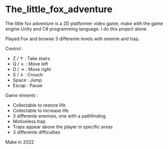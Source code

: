 # The_little_fox_adventure
The little fox adventure is a 2D platformer video game, make with the game engine Unity and C# programming language. I do this project alone.

Played Fox and browse 3 differente levels with enemie and trap.

Control :

- Z / ↑ : Take stairs
- Q / ← : Move left
- D / → : Move right
- S / ↓ : Crouch
- Space : Jump
- Escap : Pause

Game elments :

- Collectable to restore life
- Collectable to increase life
- 3 differente enemies, one with a pathfinding
- Motionless trap
- Traps appear above the player in specific areas
- 3 differente difficulties

Make in 2022
